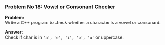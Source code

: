 ### Problem No 18: Vowel or Consonant Checker

**Problem:**  
Write a C++ program to check whether a character is a vowel or consonant.

**Answer:**  
Check if char is in `'a', 'e', 'i', 'o', 'u'` or uppercase.
